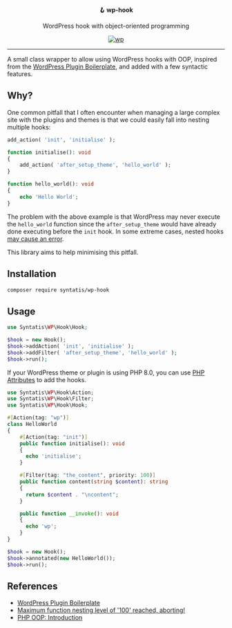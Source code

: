 <div align="center">
  <strong>🪝 wp-hook</strong>
  <p>WordPress hook with object-oriented programming</p>

  [![wp](https://github.com/syntatis/wp-hook/actions/workflows/wp.yml/badge.svg)](https://github.com/syntatis/wp-hook/actions/workflows/wp.yml)
</div>

---

A small class wrapper to allow using WordPress hooks with OOP, inspired from the [WordPress Plugin Boilerplate](https://wppb.me/), and added with a few syntactic features.

## Why?

One common pitfall that I often encounter when managing a large complex site with the plugins and themes is that we could easily fall into nesting multiple hooks:

```php
add_action( 'init', 'initialise' );

function initialise(): void
{
	add_action( 'after_setup_theme', 'hello_world' );
}

function hello_world(): void
{
    echo 'Hello World';
}
```

The problem with the above example is that WordPress may never execute the `hello_world` function since the `after_setup_theme` would have already done executing before the `init` hook. In some extreme cases, nested hooks [may cause an error](https://wordpress.stackexchange.com/questions/147505/wp-insert-posts-fatal-error-maximum-function-nesting-level-of-100-reached-ab).

This library aims to help minimising this pitfall.

## Installation

```sh
composer require syntatis/wp-hook
```

## Usage

```php
use Syntatis\WP\Hook\Hook;

$hook = new Hook();
$hook->addAction( 'init', 'initialise' );
$hook->addFilter( 'after_setup_theme', 'hello_world' );
$hook->run();
```

If your WordPress theme or plugin is using PHP 8.0, you can use [PHP Attributes](https://www.php.net/manual/en/language.attributes.overview.php) to add the hooks.

```php
use Syntatis\WP\Hook\Action;
use Syntatis\WP\Hook\Filter;
use Syntatis\WP\Hook\Hook;

#[Action(tag: "wp")]
class HelloWorld
{
    #[Action(tag: "init")]
    public function initialise(): void
    {
      echo 'initialise';
    }

    #[Filter(tag: "the_content", priority: 100)]
    public function content(string $content): string
    {
      return $content . "\ncontent";
    }

    public function __invoke(): void
    {
      echo 'wp';
    }
}

$hook = new Hook();
$hook->annotated(new HelloWorld());
$hook->run();
```

## References

- [WordPress Plugin Boilerplate](https://wppb.me/)
- [Maximum function nesting level of '100' reached, aborting!](https://wordpress.stackexchange.com/questions/147505/wp-insert-posts-fatal-error-maximum-function-nesting-level-of-100-reached-ab)
- [PHP OOP: Introduction](https://phptherightway.com/#object-oriented-programming)
